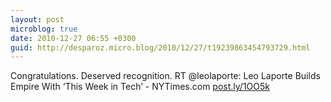 ```yaml
---
layout: post
microblog: true
date: 2010-12-27 06:55 +0300
guid: http://desparoz.micro.blog/2010/12/27/t19239863454793729.html
---
```

Congratulations. Deserved recognition. RT @leolaporte: Leo Laporte Builds Empire With ‘This Week in Tech’ - NYTimes.com [post.ly/1OO5k](http://post.ly/1OO5k)
